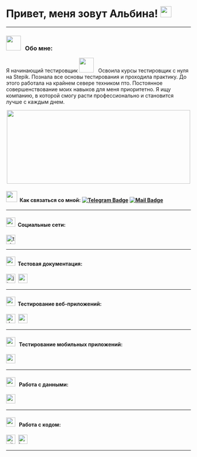 # Привет, меня зовут Альбина! <img src="https://media.giphy.com/media/v1.Y2lkPTc5MGI3NjExNm1vZ2pqbzdjZTF2NWVxZGI5cHpraDM3YmllNnQ5Z2R0MXNhbG9pNCZlcD12MV9pbnRlcm5hbF9naWZfYnlfaWQmY3Q9cw/bg283WKwSbH3i/giphy.gif" width="30"/>&nbsp;&nbsp;
---
### <img src="https://media.giphy.com/media/STroE7bTBLTzxQUrZc/giphy.gif" width="40" />&nbsp;&nbsp; Обо мне:

Я начинающий тестировщик <img src="https://media.giphy.com/media/v1.Y2lkPTc5MGI3NjExYWJ1ZWl5c2N0ZngzZTZ3MHl0NXpjcTJwM3N3NWxkbXBwa2wzN3JnbCZlcD12MV9pbnRlcm5hbF9naWZfYnlfaWQmY3Q9cw/TEiaISogqJgrEuocni/giphy.gif" width="40" />&nbsp;&nbsp; Освоила курсы тестировщик с нуля на Stepik. Познала все основы тестирования и проходила практику. До этого работала на крайнем севере техником пто. Постоянное совершенствование моих навыков для меня приоритетно. Я ищу компанию, в которой смогу расти профессионально и становится лучше с каждым днем. 

<div align="center">
  <img src="https://media.giphy.com/media/v1.Y2lkPTc5MGI3NjExbGIzdWV6dDg4cTUxejV2bGFzY2MxaDd0Zjdyb2k3bzltd3lqdXo4eSZlcD12MV9pbnRlcm5hbF9naWZfYnlfaWQmY3Q9Zw/FcqKy4Kj7XOK0hCW4g/giphy.gif" width="500" height="200"/>
</div>

#### <img src="https://media.giphy.com/media/efUQrWLjbgji5u1Ove/giphy.gif" width="30"/>&nbsp;&nbsp;Как связаться со мной: [![Telegram Badge](https://img.shields.io/badge/-@albinaib444-blue?style=flat&logo=Telegram&logoColor=white)](https://t.me/in/albinaib444/) [![Mail Badge](https://img.shields.io/badge/-Mail-blue?style=flat&logo=Mail&logoColor=white)](mailto:miss.400@mail.ru)

---
#### <img src="https://github.com/SP-XD/SP-XD/blob/main/images/message.gif?raw=true" width="25"/>&nbsp;&nbsp;Социальные сети:
  <div id="badges">
    <a href="https://t.me/albinaib444" target="_blank">
      <img src="https://cdn-icons-png.flaticon.com/512/2111/2111646.png" width="25" height="25" alt="telegram" />
    </a>
  </div>

  
---

#### <img src="https://media.giphy.com/media/JscA27pcDdfubFImYj/giphy.gif" width="25"/>&nbsp;&nbsp;Тестовая документация:
<div>
  <img src="https://cdn.jsdelivr.net/gh/devicons/devicon/icons/jira/jira-original.svg" title="jira" alt="jira" width="25" height="25"/>&nbsp
  <img src="https://luna1.co/eb0187.png" title="qase" alt="qase" width="25" height="25"/>&nbsp
</div>

---

#### <img src="https://media.giphy.com/media/1dr2kog5CiGeGmDH4E/giphy.gif" width="25"/>&nbsp;&nbsp;Тестирование веб-приложений:

<div>
  <img src="https://github.com/Albina987/Thaiane/blob/master/pngwing.com.png" title="devtools" alt="devtools" width="25" height="25""/>&nbsp
  <img src="https://seeklogo.com/images/P/postman-logo-0087CA0D15-seeklogo.com.png" title="postman" alt="postman" width="25" height="25"/>&nbsp
</div>

---

#### <img src="https://media.giphy.com/media/v1.Y2lkPTc5MGI3NjExdW92MXRrdGs2cGU4bnMwN2NqbjFoZHdnbzhjeTZzc3h0cGZwMm51NiZlcD12MV9pbnRlcm5hbF9naWZfYnlfaWQmY3Q9cw/htvPpsP0fEFhTv7HHT/giphy.gif" width="25" />&nbsp;&nbsp; Тестирование мобильных приложений:

<div>
  <img src="https://cdn.jsdelivr.net/gh/devicons/devicon/icons/androidstudio/androidstudio-original.svg" title="android-studio" alt="android-studio" width="25" height="25"/>&nbsp
</div>


---

#### <img src="https://media.giphy.com/media/v1.Y2lkPTc5MGI3NjExbG5renA0dWFic3N4M3dsaDJjMnJ3aDhmaDgxanAybXd6YTdlN2xkeiZlcD12MV9pbnRlcm5hbF9naWZfYnlfaWQmY3Q9cw/WtVVE1MLlE8cU8dOKd/giphy.gif" width="25" />&nbsp;&nbsp; Работа с данными:

<div>
  <img src="https://cdn.jsdelivr.net/gh/devicons/devicon/icons/mysql/mysql-original.svg" title="mysql" alt="mysql" width="25" height="25"/>&nbsp
</div>

---

#### <img src="https://media.giphy.com/media/v1.Y2lkPTc5MGI3NjExYjB4YWxxdWY5NDBsOHo2ZGtxNmltaXJ6dDJmZmUwaXcxdm1jM3FiNiZlcD12MV9pbnRlcm5hbF9naWZfYnlfaWQmY3Q9cw/SHjOSDkKZ18qOHA5B5/giphy.gif" width="25" />&nbsp;&nbsp; Работа с кодом:

<div>
  <img src="https://cdn.jsdelivr.net/gh/devicons/devicon/icons/git/git-original.svg" title="git" alt="git" width="25" height="25"/>&nbsp
  <img src="https://upload.wikimedia.org/wikipedia/commons/thumb/4/4b/Bash_Logo_Colored.svg/1024px-Bash_Logo_Colored.svg.png?20180723054350" title="bash" alt="bash" width="25" height="25"/>&nbsp
</div>

---
